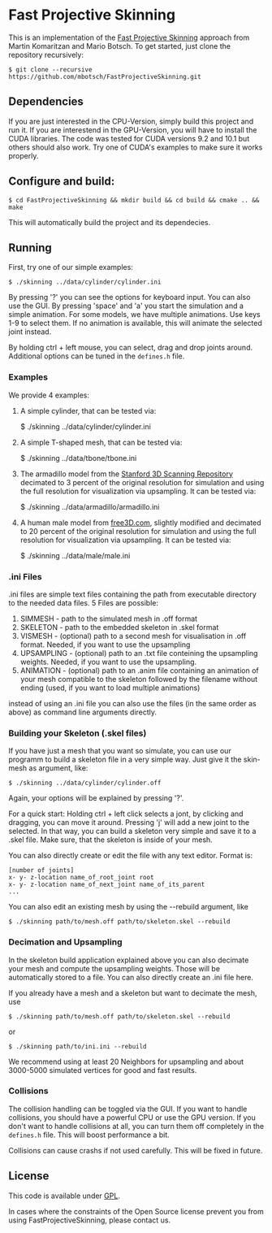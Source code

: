 # Fast Projective Skinning

This is an implementation of the [Fast Projective Skinning](https://graphics.uni-bielefeld.de/downloads/publications/2019/mig19.pdf) approach from Martin Komaritzan and Mario Botsch. To get started, just clone the
repository recursively:

    $ git clone --recursive https://github.com/mbotsch/FastProjectiveSkinning.git

## Dependencies

If you are just interested in the CPU-Version, simply build this project and run it. If you are interestend in the GPU-Version, you will have to install the CUDA libraries. The code was tested for CUDA versions 9.2 and 10.1 but others should also work. Try one of CUDA's examples to make sure it works properly.

## Configure and build:

    $ cd FastProjectiveSkinning && mkdir build && cd build && cmake .. && make

This will automatically build the project and its dependecies.

## Running

First, try one of our simple examples:
	
	$ ./skinning ../data/cylinder/cylinder.ini

By pressing '?' you can see the options for keyboard input. You can also use the GUI. By pressing 'space' and 'a' you start the simulation and a simple animation. For some models, we have multiple animations. Use keys 1-9 to select them. If no animation is available, this will animate the selected joint instead.

By holding ctrl + left mouse, you can select, drag and drop joints around. Additional options can be tuned in the `defines.h` file.


### Examples

We provide 4 examples:

1. A simple cylinder, that can be tested via:

    $ ./skinning ../data/cylinder/cylinder.ini

2. A simple T-shaped mesh, that can be tested via:

	$ ./skinning ../data/tbone/tbone.ini

3. The armadillo model from the [Stanford 3D Scanning Repository](http://graphics.stanford.edu/data/3Dscanrep/) decimated to 3 percent of the original resolution for simulation and using the full resolution for visualization via upsampling. It can be tested via:

	$ ./skinning ../data/armadillo/armadillo.ini

4. A human male model from [free3D.com](https://free3d.com/3d-model/male-base-mesh-6682.html), slightly modified and decimated to 20 percent of the original resolution for simulation and using the full resolution for visualization via upsampling. It can be tested via:

	$ ./skinning ../data/male/male.ini


### .ini Files

.ini files are simple text files containing the path from executable directory to the needed data files. 5 Files are possible:

1. SIMMESH - path to the simulated mesh in .off format
2. SKELETON - path to the embedded skeleton in .skel format
3. VISMESH - (optional) path to a second mesh for visualisation in .off format. Needed, if you want to use the upsampling
4. UPSAMPLING - (optional) path to an .txt file conteining the upsampling weights. Needed, if you want to use the upsampling.
5. ANIMATION - (optional) path to an .anim file containing an animation of your mesh compatible to the skeleton followed by the filename without ending (used, if you want to load multiple animations)

instead of using an .ini file you can also use the files (in the same order as above) as command line arguments directly.

### Building your Skeleton (.skel files)

If you have just a mesh that you want so simulate, you can use our programm to build a skeleton file in a very simple way. Just give it the skin-mesh as argument, like:

	$ ./skinning ../data/cylinder/cylinder.off

Again, your options will be explained by pressing '?'. 

For a quick start: Holding ctrl + left click selects a jont, by clicking and dragging, you can move it around. Pressing 'j' will add a new joint to the selected. In that way, you can build a skeleton very simple and save it to a .skel file. Make sure, that the skeleton is inside of your mesh.

You can also directly create or edit the file with any text editor. Format is:

	[number of joints]
	x- y- z-location name_of_root_joint root
	x- y- z-location name_of_next_joint name_of_its_parent
	...

You can also edit an existing mesh by using the --rebuild argument, like

	$ ./skinning path/to/mesh.off path/to/skeleton.skel --rebuild

### Decimation and Upsampling

In the skeleton build application explained above you can also decimate your mesh and compute the upsampling weights. Those will be automatically stored to a file. You can also directly create an .ini file here.

If you already have a mesh and a skeleton but want to decimate the mesh, use

	$ ./skinning path/to/mesh.off path/to/skeleton.skel --rebuild

or

	$ ./skinning path/to/ini.ini --rebuild
 
We recommend using at least 20 Neighbors for upsampling and about 3000-5000 simulated vertices for good and fast results.

### Collisions

The collision handling can be toggled via the GUI. If you want to handle collisions, you should have a powerful CPU or use the GPU version. If you don't want to handle collisions at all, you can turn them off completely in the `defines.h` file. This will boost performance a bit. 

Collisions can cause crashs if not used carefully. This will be fixed in future.


## License

This code is available under [GPL](LICENSE).

In cases where the constraints of the Open Source license prevent you from using FastProjectiveSkinning, please contact us.


